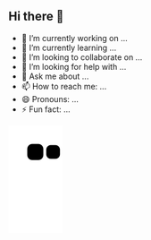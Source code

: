 ## Hi there 👋
- 🔭 I’m currently working on ...
- 🌱 I’m currently learning ...
- 👯 I’m looking to collaborate on ...
- 🤔 I’m looking for help with ...
- 💬 Ask me about ...
- 📫 How to reach me: ...
- 😄 Pronouns: ...
- ⚡ Fun fact: ...








<div> 

  ![Snake animation](https://github.com/rafaballerini/rafaballerini/blob/output/github-contribution-grid-snake.svg)
 

</div>
